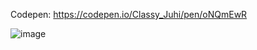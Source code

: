 Codepen: https://codepen.io/Classy_Juhi/pen/oNQmEwR

![image](https://github.com/ClassyJuhi/CSS-Design-Lab/assets/103419567/36aa1007-172c-48c2-b2b8-b2179e0a8e38)
